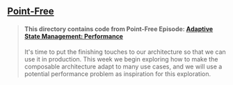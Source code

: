 ## [Point-Free](https://www.pointfree.co)

> #### This directory contains code from Point-Free Episode: [Adaptive State Management: Performance](https://www.pointfree.co/episodes/ep94-adaptive-state-management-performance)
>
> It's time to put the finishing touches to our architecture so that we can use it in production. This week we begin exploring how to make the composable architecture adapt to many use cases, and we will use a potential performance problem as inspiration for this exploration.
